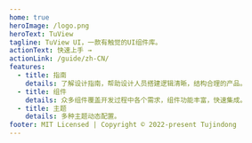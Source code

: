 ```yaml
---
home: true
heroImage: /logo.png
heroText: TuView
tagline: TuView UI，一款有触觉的UI组件库。
actionText: 快速上手 →
actionLink: /guide/zh-CN/
features:
  - title: 指南
    details: 了解设计指南，帮助设计人员搭建逻辑清晰，结构合理的产品。
  - title: 组件
    details: 众多组件覆盖开发过程中各个需求，组件功能丰富，快速集成。
  - title: 主题
    details: 多种主题动态配置。
footer: MIT Licensed | Copyright © 2022-present Tujindong
---
```

